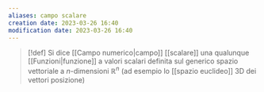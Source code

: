 ```yaml
---
aliases: campo scalare
creation date: 2023-03-26 16:40
modification date: 2023-03-26 16:40
---
```


>[!def]
>Si dice [[Campo numerico|campo]] [[scalare]] una qualunque [[Funzioni|funzione]] a valori scalari definita sul generico spazio vettoriale a $n$-dimensioni $\mathbb{R}^n$ (ad esempio lo [[spazio euclideo]] 3D dei vettori posizione)





